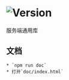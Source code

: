 # ![Version](https://img.shields.io/badge/version-11.110.32-green.svg)

服务端通用库

## 文档
    * `npm run doc`
    * 打开`doc/index.html`